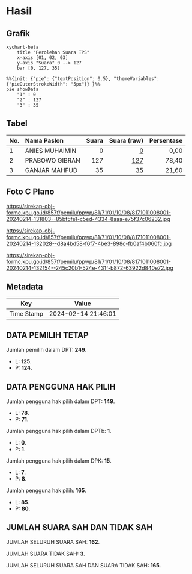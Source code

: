 # Hasil

## Grafik

```mermaid
xychart-beta
    title "Perolehan Suara TPS"
    x-axis [01, 02, 03]
    y-axis "Suara" 0 --> 127
    bar [0, 127, 35]
```

```mermaid
%%{init: {"pie": {"textPosition": 0.5}, "themeVariables": {"pieOuterStrokeWidth": "5px"}} }%%
pie showData
    "1" : 0
    "2" : 127
    "3" : 35
```

## Tabel

| No. | Nama Paslon    | Suara | Suara (raw) | Persentase |
|:--- |:-------------- | -----:| -----------:| ----------:|
| 1   | ANIES MUHAIMIN | 0     | [0][p-1]    | 0,00       |
| 2   | PRABOWO GIBRAN | 127   | [127][p-2]  | 78,40      |
| 3   | GANJAR MAHFUD  | 35    | [35][p-3]   | 21,60      |


[p-1]: https://github.com/gigit-pemilu/pemilu-2024-81-maluku/blob/main/pilpres/hitung-suara/sub/81-maluku/sub/71-kota-ambon/sub/01-nusaniwe/sub/1008-benteng/sub/001-tps/sub/paslon-1.txt
[p-2]: https://github.com/gigit-pemilu/pemilu-2024-81-maluku/blob/main/pilpres/hitung-suara/sub/81-maluku/sub/71-kota-ambon/sub/01-nusaniwe/sub/1008-benteng/sub/001-tps/sub/paslon-2.txt
[p-3]: https://github.com/gigit-pemilu/pemilu-2024-81-maluku/blob/main/pilpres/hitung-suara/sub/81-maluku/sub/71-kota-ambon/sub/01-nusaniwe/sub/1008-benteng/sub/001-tps/sub/paslon-3.txt

## Foto C Plano

https://sirekap-obj-formc.kpu.go.id/857f/pemilu/ppwp/81/71/01/10/08/8171011008001-20240214-131803--85bf5fe1-c5ed-4334-8aaa-e75f37c06232.jpg

https://sirekap-obj-formc.kpu.go.id/857f/pemilu/ppwp/81/71/01/10/08/8171011008001-20240214-132028--d8a4bd58-f6f7-4be3-898c-fb0af4b060fc.jpg

https://sirekap-obj-formc.kpu.go.id/857f/pemilu/ppwp/81/71/01/10/08/8171011008001-20240214-132154--245c20b1-524e-431f-b872-63922d840e72.jpg


## Metadata

| Key        | Value               |
| ---------- | ------------------- |
| Time Stamp | 2024-02-14 21:46:01 |


## DATA PEMILIH TETAP

Jumlah pemilih dalam DPT: **249**.
 * L: **125**.
 * P: **124**.

## DATA PENGGUNA HAK PILIH

Jumlah pengguna hak pilih dalam DPT: **149**.
 * L: **78**.
 * P: **71**.

Jumlah pengguna hak pilih dalam DPTb: **1**.
 * L: **0**.
 * P: **1**.

Jumlah pengguna hak pilih dalam DPK: **15**.
 * L: **7**.
 * P: **8**.

Jumlah pengguna hak pilih: **165**.
 * L: **85**.
 * P: **80**.

## JUMLAH SUARA SAH DAN TIDAK SAH

JUMLAH SELURUH SUARA SAH: **162**.

JUMLAH SUARA TIDAK SAH: **3**.

JUMLAH SELURUH SUARA SAH DAN SUARA TIDAK SAH: **165**.


